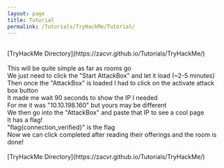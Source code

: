 ```yaml
---
layout: page
title: Tutorial
permalink: /Tutorials/TryHackMe/Tutorial/
---
```

<br/>
[TryHackMe Directory](https://zacvr.github.io/Tutorials/TryHackMe/)
<br/><br/>
This will be quite simple as far as rooms go
<br/>
We just need to click the "Start AttackBox" and let it load (~2-5 minutes)
<br/>
Then once the "AttackBox" is loaded I had to click on the activate attack box button
<br/>
It made me wait 90 seconds to show the IP I needed
<br/>
For me it was "10.10.198.160" but yours may be different
<br/>
We then go into the "AttackBox" and paste that IP to see a cool page
<br/>
It has a flag!
<br/>
"flag{connection_verified}" is the flag
<br/>
Now we can click completed after reading their offerings and the room is done!
<br/>
<br/>
[TryHackMe Directory](https://zacvr.github.io/Tutorials/TryHackMe/)
